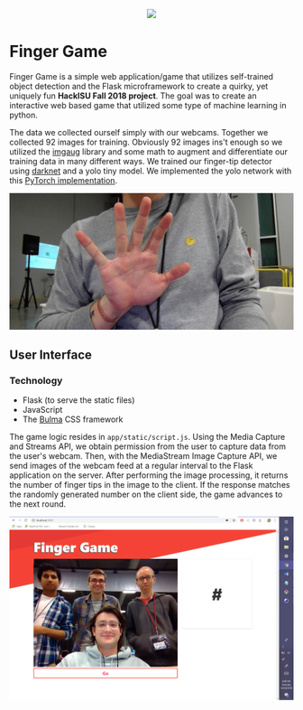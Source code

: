<p align="center"><img src="https://image.flaticon.com/icons/svg/181/181846.svg" width="200"></p>

# Finger Game

Finger Game is a simple web application/game that utilizes self-trained object detection and the Flask microframework to create a quirky, yet uniquely fun **HackISU Fall 2018 project**. The goal was to create an interactive web based game that utilized some type of machine learning in python. 

The data we collected ourself simply with our webcams. Together we collected 92 images for training. Obviously 92 images ins't enough so we utilized the [imgaug](https://github.com/aleju/imgaug) library and some math to augment and differentiate our training data in many different ways. We trained our finger-tip detector using [darknet](https://github.com/pjreddie/darknet) and a yolo tiny model. We implemented the yolo network with this [PyTorch implementation](https://github.com/ayooshkathuria/pytorch-yolo-v3).

![alt-text-1](readme_images/detection.gif "Training")

## User Interface

### Technology

- Flask (to serve the static files)
- JavaScript
- The [Bulma](https://bulma.io/) CSS framework

The game logic resides in `app/static/script.js`. Using the Media Capture and Streams API, we obtain permission from the user to capture data from the user's webcam. Then, with the MediaStream Image Capture API, we send images of the webcam feed at a regular interval to the Flask application on the server. After performing the image processing, it returns the number of finger tips in the image to the client. If the response matches the randomly generated number on the client side, the game advances to the next round.

![alt-text-1](readme_images/team.png "Team photo")
